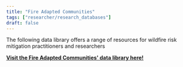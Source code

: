 ```yaml
---
title: "Fire Adapted Communities"
tags: ["researcher/research_databases"]
draft: false
---
```


The following data library offers a range of resources for wildfire risk mitigation practitioners and researchers

[**Visit the Fire Adapted Communities' data library here!**](https://fireadapted.org/cwpp-database/)

